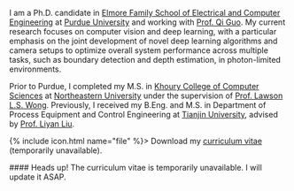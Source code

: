 I am a Ph.D. candidate in [Elmore Family School of Electrical and Computer Engineering](https://engineering.purdue.edu/ECE) at [Purdue University](https://www.purdue.edu) and working with [Prof. Qi Guo](https://www.qiguo.org/pi). My current research focuses on computer vision and deep learning, with a particular emphasis on the joint development of novel deep learning algorithms and camera setups to optimize overall system performance across multiple tasks, such as boundary detection and depth estimation, in photon-limited environments.

Prior to Purdue, I completed my M.S. in [Khoury College of Computer Sciences](https://www.khoury.northeastern.edu/) at [Northeastern University](https://www.northeastern.edu) under the supervision of [Prof. Lawson L.S. Wong](http://www.ccs.neu.edu/home/lsw/). Previously, I received my B.Eng. and M.S. in Department of Process Equipment and Control Engineering at [Tianjin University](http://www.tju.edu.cn), advised by [Prof. Liyan Liu](https://scet.tju.edu.cn/info/1162/3253.htm).

<p>{% include icon.html name="file" %}> Download my <a href="#" class="show-notice-link" data-target="CV">curriculum vitae</a> (temporarily unavailable).</p>
<div id="CV" class="notice--info" markdown="1">
#### Heads up!
The curriculum vitae is temporarily unavailable. I will update it ASAP.
</div>